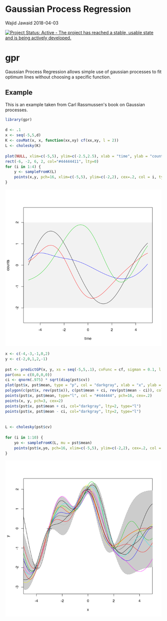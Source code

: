 Gaussian Process Regression
================
Wajid Jawaid
2018-04-03

<!-- README.md is generated from README.Rmd. Please edit that file -->
[![Project Status: Active - The project has reached a stable, usable state and is being actively developed.](http://www.repostatus.org/badges/latest/active.svg)](http://www.repostatus.org/#active)

gpr
===

Gaussian Process Regression allows simple use of gaussian processes to fit optimum lines without choosing a specific function.

Example
-------

This is an example taken from Carl Rassmussen's book on Gaussian processes.

``` r
library(gpr)

d <- .1
x <- seq(-5,5,d)
K <- covMat(x, x, function(xx,xy) cf(xx,xy, l = 2))
L <- cholesky(K)

plot(NULL, xlim=c(-5,5), ylim=c(-2.5,2.5), xlab = "time", ylab = "counts")
rect(-6, -2, 6, 2, col="#44444411", lty=0)
for (i in 1:4) {
    y <- sampleFromK(L)
    points(x,y, pch=16, xlim=c(-5,5), ylim=c(-2,2), cex=.2, col = i, type = "l")
}
```

![Drawing random samples from prior.](./tools/README-example1-1.png)

``` r
x <- c(-4,-3,-1,0,2)
y <- c(-2,0,1,2,-1)

pst <- predictGP(x, y, xs = seq(-5,5,.1), cvFunc = cf, sigman = 0.1, l = 1)
par(oma = c(0,0,0,0))
ci <- qnorm(.975) * sqrt(diag(pst$cv))
plot(pst$x, pst$mean, type = "p", col = "darkgray", xlab = "x", ylab = "y", ylim = range(c(pst$mean + ci, rev(pst$mean - ci))), xaxs = "i", pch = 16, cex = .2)
polygon(c(pst$x, rev(pst$x)), c(pst$mean + ci, rev(pst$mean - ci)), col = "#CCCCCC", lty = 0)
points(pst$x, pst$mean, type="l", col = "#444444", pch=16, cex=.2)
points(x, y, pch=3, cex=2)
points(pst$x, pst$mean + ci, col="darkgray", lty=2, type="l")
points(pst$x, pst$mean - ci, col="darkgray", lty=2, type="l")


L <- cholesky(pst$cv)

for (i in 1:10) {
    yo <- sampleFromK(L, mu = pst$mean)
    points(pst$x,yo, pch=16, xlim=c(-5,5), ylim=c(-2,2), cex=.2, col = i, type = "l")
}
```

![Posterior distribution after adding data with random samples drawn.](./tools/README-example2-1.png)
